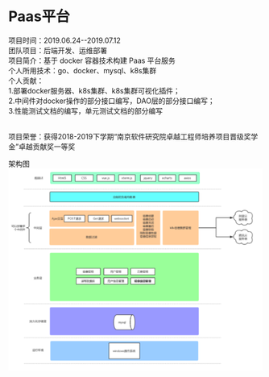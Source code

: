 # Paas平台
项目时间：2019.06.24--2019.07.12
<br>团队项目：后端开发、运维部署
<br>项目简介：基于 docker 容器技术构建 Paas 平台服务
<br>个人所用技术：go、docker、mysql、k8s集群
<br>个人贡献：
<br>1.部署docker服务器、k8s集群、k8s集群可视化插件；
<br>2.中间件对docker操作的部分接口编写，DAO层的部分接口编写；
<br>3.性能测试文档的编写，单元测试文档的部分编写

<br>项目荣誉：获得2018-2019下学期“南京软件研究院卓越工程师培养项目晋级奖学金”卓越贡献奖一等奖

架构图
![架构图](https://github.com/ledphz/Paas/blob/master/Paas.png)
